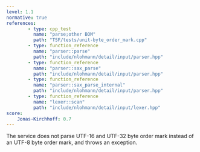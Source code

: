 ```yaml
---
level: 1.1
normative: true
references:
        - type: cpp_test
          name: "parse;other BOM"
          path: "TSF/tests/unit-byte_order_mark.cpp"
        - type: function_reference
          name: "parser::parse"
          path: "include/nlohmann/detail/input/parser.hpp"
        - type: function_reference
          name: "parser::sax_parse"
          path: "include/nlohmann/detail/input/parser.hpp"
        - type: function_reference
          name: "parser::sax_parse_internal"
          path: "include/nlohmann/detail/input/parser.hpp"
        - type: function_reference
          name: "lexer::scan"
          path: "include/nlohmann/detail/input/lexer.hpp"
score:
    Jonas-Kirchhoff: 0.7
---
```


The service does not parse UTF-16 and UTF-32 byte order mark instead of an UTF-8 byte order mark, and throws an exception.
